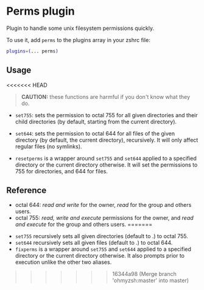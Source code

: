 # Perms plugin

Plugin to handle some unix filesystem permissions quickly.

To use it, add `perms` to the plugins array in your zshrc file:

```zsh
plugins=(... perms)
```

## Usage

<<<<<<< HEAD
> **CAUTION:** these functions are harmful if you don't know what they do.

- `set755`: sets the permission to octal 755 for all given directories and their child directories (by default, starting from the current directory).

- `set644`: sets the permission to octal 644 for all files of the given directory (by default, the current directory), recursively. It will only affect regular files (no symlinks).

- `resetperms` is a wrapper around `set755` and `set644` applied to a specified directory or the current directory otherwise.
  It will set the permissions to 755 for directories, and 644 for files.

## Reference

- octal 644: _read and write_ for the owner, _read_ for the group and others users.
- octal 755: _read, write and execute_ permissions for the owner, and _read and execute_ for the group and others users.
=======
* `set755` recursively sets all given directories (default to .) to octal 755.
* `set644` recursively sets all given files (default to .) to octal 644.
* `fixperms` is a wrapper around `set755` and `set644` applied to a specified directory or the current directory otherwise. It also prompts prior to execution unlike the other two aliases.
>>>>>>> 16344a98 (Merge branch 'ohmyzsh:master' into master)
